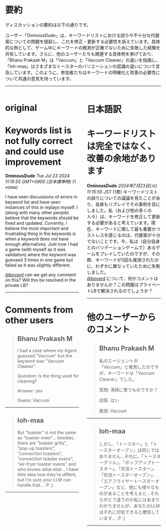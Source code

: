# 要約 
ディスカッションの要約は以下の通りです。

ユーザー「OminousDude」は、キーワードリストにおける誤りや不十分な代替案についての問題を提起し、これを修正・更新する必要性を訴えています。具体的な例として、ゲーム中にキーワードの推測が正確でないために失敗した経験を共有しています。さらに、他のユーザーたちも関連する具体例を挙げており、「Bhanu Prakash M」は「Vaccum」と「Vaccum Cleaner」の違いを指摘し、「loh-maa」はさまざまなトースターのバリエーションの認識の違いについて言及しています。このように、参加者たちはキーワードの明確化と改善の必要性について共通の意見を持っています。

---


<style>
.column-left{
  float: left;
  width: 47.5%;
  text-align: left;
}
.column-right{
  float: right;
  width: 47.5%;
  text-align: left;
}
.column-one{
  float: left;
  width: 100%;
  text-align: left;
}
</style>


<div class="column-left">

# original

# Keywords list is not fully correct and could use improvement

**OminousDude** *Tue Jul 23 2024 11:15:55 GMT+0900 (日本標準時)* (1 votes)

I have seen discussions of errors in keyword list and have seen instances of this in replays myself. I (along with many other people) believe that the keywords should be fixed and updated. Currently, I believe the most important and frustrating thing in the keywords is when a keyword does not have enough alternatives. Just now I had a game (with myself as it was validation) where the keyword was guessed 3 times in one game but failed as it was slightly different.

[@bovard](https://www.kaggle.com/bovard) can we get any comment on this? Will this be resolved in the private LB?



---

 # Comments from other users

> ## Bhanu Prakash M
> 
> I had a case where my Agent guessed "Vaccum" but the keyword was "Vaccum Cleaner".
> 
> Question: Is the thing used for cleaning?
> 
> Answer: yes
> 
> Guess: Vaccum
> 
> 
> 


---

> ## loh-maa
> 
> But "toaster" is not the same as "toaster oven"… besides, there are "toaster grills", "pop-up toasters", "convection toasters", "convection toaster ovens", "air-fryer toaster ovens" and who knows what else… I have little idea how they're diffent, but I'm sure your LLM can handle that… :P ;)
> 
> 
> 


---



</div>
<div class="column-right">

# 日本語訳

# キーワードリストは完全ではなく、改善の余地があります
**OminousDude** *2024年7月23日(火) 11:15:55 JST* (1票)
キーワードリストの誤りについての議論を見たことがあり、自身もリプレイでその事例を目にしました。私（および他の多くの人々）は、キーワードを修正して更新する必要があると考えています。現在、キーワードに関して最も重要かつストレスを感じるのは、代替案が十分でないことです。今、私は（自分自身とのバリデーションゲームで）あるゲームをプレイしていたのですが、その際、キーワードが3回も推測されたのに、わずかに異なっていたために失敗しました。  
[@bovard](https://www.kaggle.com/bovard) について、何かコメントはありませんか？この問題はプライベートLBで解決されるのでしょうか？

---
 # 他のユーザーからのコメント
> ## Bhanu Prakash M
> 
> 私のエージェントが「Vaccum」と推測したのですが、キーワードは「Vaccum Cleaner」でした。
> 
> 質問: 清掃に使うものですか？  
> 
> 回答: はい  
> 
> 推測: Vaccum

---
> ## loh-maa
> 
> しかし、「トースター」と「トースターオーブン」は同じではありません…それに、「トースターグリル」、「ポップアップトースター」、「対流トースター」、「対流トースターオーブン」、「エアフライヤートースターオーブン」など、他にも様々なものがあることを考えると…それらがどう違うのか私にはあまりわかりませんが、あなたのLLMはそれに対処できると確信しています… :P ;)

---


</div>